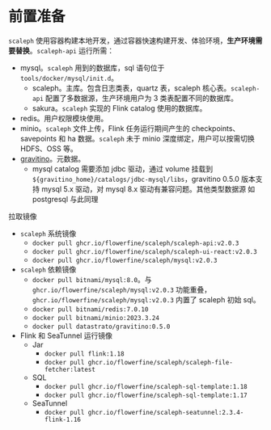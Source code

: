 # 前置准备

`scaleph` 使用容器构建本地开发，通过容器快速构建开发、体验环境，**生产环境需要替换**。`scaleph-api` 运行所需：

* mysql。`scaleph` 用到的数据库，sql 语句位于 `tools/docker/mysql/init.d`。
  * scaleph。主库。包含日志类表，quartz 表，scaleph 核心表。`scaleph-api` 配置了多数据源，生产环境用户为 3 类表配置不同的数据库。
  * sakura。`scaleph` 实现的 Flink catalog 使用的数据库。
* redis。用户权限模块使用。
* minio。`scaleph` 文件上传，Flink 任务运行期间产生的 checkpoints、savepoints 和 ha 数据。`scaleph` 未于 minio 深度绑定，用户可以按需切换 HDFS、OSS 等。
* [gravitino](https://github.com/datastrato/gravitino)。元数据。
  * mysql catalog 需要添加 jdbc 驱动，通过 volume 挂载到 `${gravitino_home}/catalogs/jdbc-mysql/libs`，gravitino 0.5.0 版本支持 mysql 5.x 驱动，对 mysql 8.x 驱动有兼容问题。其他类型数据源 如postgresql 与此同理


拉取镜像

* `scaleph` 系统镜像
  * `docker pull ghcr.io/flowerfine/scaleph/scaleph-api:v2.0.3`
  * `docker pull ghcr.io/flowerfine/scaleph/scaleph-ui-react:v2.0.3`
  * `docker pull ghcr.io/flowerfine/scaleph/mysql:v2.0.3`
* `scaleph` 依赖镜像
  * `docker pull bitnami/mysql:8.0`。与 `ghcr.io/flowerfine/scaleph/mysql:v2.0.3` 功能重叠，`ghcr.io/flowerfine/scaleph/mysql:v2.0.3` 内置了 scaleph 初始 sql。
  * `docker pull bitnami/redis:7.0.10`
  * `docker pull bitnami/minio:2023.3.24`
  * `docker pull datastrato/gravitino:0.5.0`
* Flink 和 SeaTunnel 运行镜像
  * Jar
    * `docker pull flink:1.18`
    * `docker pull ghcr.io/flowerfine/scaleph/scaleph-file-fetcher:latest`
  * SQL
    * `docker pull ghcr.io/flowerfine/scaleph-sql-template:1.18`
    * `docker pull ghcr.io/flowerfine/scaleph-sql-template:1.17`
  * SeaTunnel
    * `docker pull ghcr.io/flowerfine/scaleph-seatunnel:2.3.4-flink-1.16`
